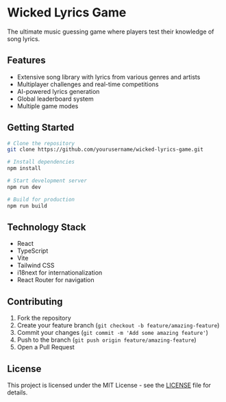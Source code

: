 # Wicked Lyrics Game

The ultimate music guessing game where players test their knowledge of song lyrics.

## Features

- Extensive song library with lyrics from various genres and artists
- Multiplayer challenges and real-time competitions
- AI-powered lyrics generation
- Global leaderboard system
- Multiple game modes

## Getting Started

```bash
# Clone the repository
git clone https://github.com/yourusername/wicked-lyrics-game.git

# Install dependencies
npm install

# Start development server
npm run dev

# Build for production
npm run build
```

## Technology Stack

- React
- TypeScript
- Vite
- Tailwind CSS
- i18next for internationalization
- React Router for navigation

## Contributing

1. Fork the repository
2. Create your feature branch (`git checkout -b feature/amazing-feature`)
3. Commit your changes (`git commit -m 'Add some amazing feature'`)
4. Push to the branch (`git push origin feature/amazing-feature`)
5. Open a Pull Request

## License

This project is licensed under the MIT License - see the [LICENSE](LICENSE) file for details.